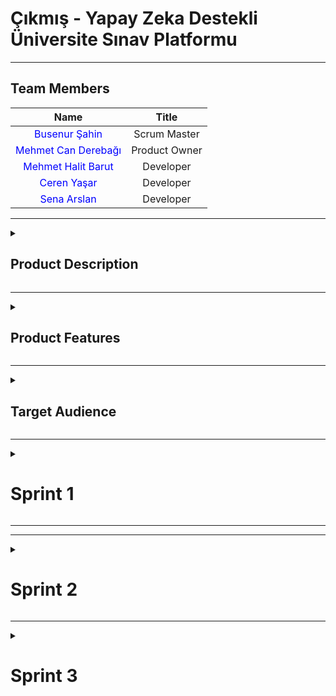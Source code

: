 # Çıkmış - Yapay Zeka Destekli Üniversite Sınav Platformu

<!-- Henüz bir logonuz olmadığından, ileride buraya projenizin logosunu ekleyebilirsiniz. Örnek: -->
<!-- <p align="center"> <img src="link_buraya_gelecek" width="350"/> </p> -->

---

## Team Members

| Name | Title |
|:---:|:---:|
| <a href="https://github.com/bossoon" style="text-decoration:none; color:blue;">Busenur Şahin</a> | Scrum Master |
| <a href="https://github.com/canderebagi" style="text-decoration:none; color:blue;">Mehmet Can Derebağı</a> | Product Owner |
| <a href="https://github.com/halitbarut" style="text-decoration:none; color:blue;">Mehmet Halit Barut</a> | Developer |
| <a href="https://github.com/cerenyasarr" style="text-decoration:none; color:blue;">Ceren Yaşar</a> | Developer |
| <a href="https://github.com/Sena-ARS" style="text-decoration:none; color:blue;">Sena Arslan</a> | Developer |


---

<details>
  <summary><h2>Product Description</h2></summary>

**Çıkmış**, üniversite öğrencilerinin sınav hazırlık süreçlerini daha verimli ve stratejik hale getirmek için geliştirilmiş, yapay zeka destekli yenilikçi bir web platformudur. Platform, öğrencilerin kendi üniversitelerinin, fakültelerinin ve bölümlerinin geçmiş yıllardaki vize ve final sorularına kolayca erişmesini sağlar.

Ancak "Çıkmış" sadece bir soru arşivi değildir. Yapay zeka motoru sayesinde, öğrencilerin performansını analiz eder, eksik oldukları konuları tespit eder, kişiselleştirilmiş örnek sınavlar üretir ve zorlandıkları sorular için anında, adım adım çözümler sunar. Amacımız, her öğrencinin kendi öğrenme hızına ve ihtiyaçlarına uygun, akıllı bir çalışma asistanına sahip olmasını sağlayarak akademik başarılarını en üst düzeye taşımaktır.

  <details>
    <summary><h4>English explanation</h4></summary>

**Çıkmış** is an innovative, AI-powered web platform developed to make the exam preparation process for university students more efficient and strategic. The platform allows students to easily access past midterm and final exam questions from their own universities, faculties, and departments.

However, "Çıkmış" is more than just a question archive. Thanks to its artificial intelligence engine, it analyzes student performance, identifies areas of weakness, generates personalized sample exams, and provides instant, step-by-step solutions for challenging questions. Our goal is to empower every student with a smart study assistant tailored to their individual learning pace and needs, thereby maximizing their academic success.
    
  </details>
</details>
  

---
<details>
  <summary><h2>Product Features</h2></summary>
  
*Proje geliştikçe bu bölüm detaylandırılacaktır. Planlanan temel özellikler:*

*   **Geniş Soru Arşivi:** Fakülte, bölüm ve derse göre filtrelenebilen, üniversitelerin geçmiş vize ve final soruları.
*   **Yapay Zeka Destekli Örnek Sınavlar:** Kullanıcının performansına ve dersin konularına göre yapay zeka tarafından özgün ve zorlayıcı sınav soruları oluşturma.
*   **Yapay Zeka Destekli Soru Çözümleri:** Anlaşılmayan veya yanlış çözülen sorular için yapay zeka tarafından üretilen adım adım, açıklayıcı çözümler.
*   **Detaylı Performans Raporları:** Ders ve konu bazında başarı oranını, zaman içindeki gelişimi ve zayıf noktaları gösteren kişisel analiz raporları.
*   **Kişiselleştirilmiş Çalışma Yönlendirmesi:** Performans raporlarına dayanarak kullanıcının hangi konulara ağırlık vermesi gerektiğini öneren akıllı sistem.

<details>
    <summary><h4>English explanation</h4></summary>

*This section will be detailed as the project develops. Planned core features:*

*   **Extensive Question Archive:** Past midterm and final exam questions from universities, filterable by faculty, department, and course.
*   **AI-Generated Sample Exams:** Creation of unique and challenging exam questions by AI based on user performance and course topics.
*   **AI-Powered Question Solutions:** Step-by-step, explanatory solutions generated by AI for misunderstood or incorrectly answered questions.
*   **Detailed Performance Reports:** Personal analysis reports showing success rates by course and topic, progress over time, and areas of weakness.
*   **Personalized Study Guidance:** An intelligent system that suggests which topics the user should focus on based on their performance reports.

</details>
</details>

---
<details>
  <summary><h2>Target Audience</h2></summary>

Projemiz, doğrudan **üniversite öğrencilerini** hedeflemektedir:

*   Vize ve final sınavlarına hazırlanan lisans ve ön lisans öğrencileri.
*   Derslerini daha yüksek bir not ortalamasıyla geçmeyi hedefleyenler.
*   Belirli konulardaki eksiklerini pratik yaparak gidermek isteyen öğrenciler.
*   Zamanını en verimli şekilde kullanarak sınavlara stratejik bir şekilde hazırlanmak isteyenler.

<details>
    <summary><h4>English explanation</h4></summary>

Our project directly targets **university students**:

*   Undergraduate and associate degree students preparing for midterm and final exams.
*   Those aiming to pass their courses with a higher grade point average.
*   Students who want to address their deficiencies in specific subjects through practice.
*   Those who want to prepare for exams strategically by using their time most efficiently.
    
</details>
</details>



---
<details>
  <summary><h1>Sprint 1</h1></summary>

This project is a **FastAPI-based backend service** designed to provide a platform for accessing past university exam questions. It allows users to filter exams based on university, department, class level, year, and semester, and then view the questions for a selected exam.

- **Sprint Review Participants:**
  * Busenur Şahin, Mehmet Can Derebağı, Mehmet Halit Barut, Ceren Yaşar, Sena Arslan

## 🚀 Features

  * **User Authentication**: Secure user registration and login system.
  * **Dynamic Filtering**: Enables users to find exams with a multi-level filtering system (University -\> Department -\> Class).
  * **Exam and Question Retrieval**: Provides endpoints to fetch detailed information about exams and their corresponding questions.
  * **Scalable Architecture**: Built with a modular structure using FastAPI routers, making it easy to extend and maintain.
  * **ORM Integration**: Uses SQLAlchemy for seamless interaction with the database.

## 🛠️ Technologies Used

  * **Backend**: FastAPI
  * **Database**: SQLite (with SQLAlchemy ORM)
  * **Authentication**: Passlib for password hashing, python-jose for JWT creation.
  * **Data Validation**: Pydantic
  * **API Testing**: Swagger UI and ReDoc (auto-generated by FastAPI)

## 📂 Project Structure

The project is organized into the following directories and files:

```
├── main.py             # Main application file
├── database.py         # Database connection and session management
├── models.py           # SQLAlchemy database models
├── schemas.py          # Pydantic data validation schemas
├── crud.py             # Reusable functions for database operations
├── security.py         # Functions for password hashing and token management
├── config.py           # Application configuration settings
└── routers/
    ├── exams.py        # API endpoints for exams
    └── auth.py         # API endpoints for authentication
```

## 📖 API Endpoints

### Authentication

  * `POST /auth/register`: Register a new user.
  * `POST /auth/login`: Log in and receive an access token.

### Exams

  * `GET /exams/universities`: Get a list of all universities.
  * `GET /exams/universities/{university_id}/departments`: Get a list of departments for a specific university.
  * `GET /exams/departments/{department_id}/classes`: Get a list of class levels for a specific department.
  * `GET /exams/`: Get a list of exams based on filters (university, department, class, year, semester).
  * `GET /exams/{exam_id}/questions`: Get a list of questions for a specific exam.

### Prerequisites

  * Python 3.8+
  * FastAPI
  * Uvicorn
  * SQLAlchemy
  * and other packages listed in `requirements.txt`.

## 🗂️ Project Management

  * **Project Management Tool**: It has been decided to use **Trello** for managing the project workflow and tracking tasks.
  * **UI/UX Design**: UI designs will be created using **Figma**.
  * **Backend Development**: The backend will be developed using **FastAPI**, and page routing will be handled within the FastAPI framework.
  * **Login System**: An **email-based** login system will be implemented.
  * **Local Database**: It has been decided to use **SQLite** as the local database for development and testing.

## 📝 Sprint Planning & Retrospective

### Sprint 1

  * **Expected Point Completion**: 

In Sprint 1, the target was set as 150 story points. This estimation was based on the foundational tasks required to set up the project infrastructure, such as:
	•	Setting up the FastAPI environment
	•	Designing the initial database schema
	•	Implementing basic authentication and authorization logic

The complexity and time requirements of these tasks were considered during the estimation process.

Upon the completion of Sprint 1, the actual completed story points will be evaluated. This will help us:
	•	Measure team velocity
	•	Identify potential over/underestimations
	•	Adjust future sprint goals accordingly

  * **Point Completion Logic**: The first sprint has a target of 150 points. Subsequent sprints will adjust based on the team's velocity and project needs.

  •	**Sprint 1:** 150 points
	•	**Sprint 2:** 200 points
	•	**Sprint 3:** 200 points

  * **Product Backlog :** Trello

### Sprint Review:

  * The initial project setup with FastAPI was completed successfully.
  * The database models and schemas for the core features (Users, Exams, Questions) have been defined.
  * A basic user authentication system (register and login) has been implemented and tested.
  * The main challenge was designing the multi-level filtering logic for the exams, which required careful planning of the database relationships and API endpoints.
  * We believe we had a productive sprint and established a solid foundation for the project.

### Sprint Retrospective:

  * For the next sprint, we will focus on implementing the remaining CRUD operations for exams and questions.
  * We plan to enhance the filtering capabilities and add more detailed information to the exam and question models.
  * It was decided to write comprehensive unit and integration tests for the existing endpoints to ensure stability.
  * We will also start working on the frontend integration, coordinating with the frontend team to align on the API specifications.
  * To improve brand recognition, we will brainstorm a project name and logo in the upcoming sprint.

<details>
    <summary><h2>App Screenshots</h2></summary>
<img width="1863" height="1045" alt="sprint1 app screenshot" src="https://github.com/user-attachments/assets/e6fe70b0-5fd8-4507-a0e1-1c9f8bfc4be0" />

<p>---</p>

</details>



---
  <details>
    <summary><h2>Project Management</h2></summary>
    
<img width="1736" height="706" alt="resim" src="https://github.com/user-attachments/assets/82d5f3fb-95b4-49d7-aeef-e0d806c452ba" />


   
</details>


---

</details>

---

<!-- Gelecek sprintler için bu yapıyı kopyalayıp devam edebilirsiniz. -->
<!-- 
<details>
  <summary><h1>Sprint 2</h1></summary>
</details>
-->

---
<details>
  <summary><h1>Sprint 2</h1></summary>

-----

## Sprint 2: Academic Hierarchy and Advanced Filtering

### Sprint Notes

The main goal of this sprint was to organize exams under an academic structure (University -\> Department -\> Class Level) and to enable users to perform detailed filtering based on these criteria. This was intended to help users find the exams they are looking for much more quickly and efficiently.

  - **Completed Work:**
      - **Backend:**
          - New tables named `University`, `Department`, and `ClassLevel` were added to the database.
          - The `Exam` table was linked to these new academic tables.
          - Pydantic schemas were created for the new tables (`schemas.py`).
          - Full CRUD (Create, Read, Update, Delete) functions for University, Department, and Class Level were added to the `crud.py` file.
          - API endpoints to expose these CRUD operations were grouped under `routers/academics.py`.
          - The `get_exams_filtered` function was developed to filter exams by university, department, class level, year, semester, and course name (`crud.py`).
          - The exam creation and retrieval endpoints were updated to include the new academic information.
      - **Frontend:**
          - Select/dropdown boxes for University, Department, and Class Level were added to the exam search and filtering interface.
          - Fields for entering academic information were added to the new exam creation form.
          - The search results page was updated to correctly display filtered exams.

### Estimated & Completed Story Points

  - **Estimated Points:** 21 Story Points
  - **Completed Points:** 21 Story Points

### Estimation Logic

Story point estimations were made considering the complexity of the work, development time, and potential risks. For example:

  - **New Database Models and Relationships (8 Points):** This was one of the highest-pointed tasks because it affected the existing `Exam` model and required a fundamental change in the database schema.
  - **CRUD Functions and Endpoints (5 Points):** Although a standard workflow, it was rated as medium complexity because it needed to be written separately for three different models.
  - **Advanced Filtering Function (5 Points):** This received a high score because it involved a complex query that joins multiple tables and manages multiple parameters.
  - **Frontend Integration (3 Points):** Connecting the backend endpoints to the frontend and creating the necessary UI components.

### Daily Scrum Notes (Example)

  - **Day 1:** The backend team started working on the new database models (`University`, `Department`, `ClassLevel`). The frontend team prepared mock designs for the filtering components.
  - **Day 3:** The backend completed the CRUD endpoints and began testing via Swagger. The frontend took the first steps to connect `axios` services to these endpoints.
  - **Day 5:** The advanced filtering function (`get_exams_filtered`) was completed. Performance tests and various filtering combinations were tried.
  - **Day 7:** Backend and frontend integration was completed. Minor bugs found during joint testing were fixed. Sprint goals were achieved.

### Sprint Board Updates Screenshot

*(You can add a screenshot of your project management tool (Jira, Trello, GitHub Projects, etc.) at the end of the sprint here.)*

### Sprint Review

At the end-of-sprint review meeting, the following features were presented to stakeholders:

  - A demonstration showed that exams can now be added with specific university, department, and class level information.
  - The search and filter section on the homepage was tested live. It was confirmed that exams were successfully filtered by selecting different universities and departments.
  - A technical overview was given on how the new `academics` endpoints work via the Swagger documentation.
  - Feedback from stakeholders was very positive. It was noted that the ability to quickly access desired exams would significantly improve the user experience.

### Sprint Retrospective

  - **What Went Well?**
      - Communication and coordination between the backend and frontend teams were excellent.
      - Tasks were clearly defined, and everyone knew their responsibilities.
      - The new academic structure has built a solid foundation for future features (e.g., course-based statistics).
  - **What Could Be Improved?**
      - The database query for the filtering function became more complex than initially expected. More time could have been allocated to optimize this query.
      - More preliminary research could have been done for some of the `MUI` components used on the frontend.
  - **Action Items:**
      - For future sprints, a separate "spike" (research) task will be created for jobs requiring complex queries.
      - The frontend team will test new components with a small prototype before full implementation.

-----

---

</details>

---
<details>
  <summary><h1>Sprint 3</h1></summary>

## Sprint 3: AI (Gemini) Integration with Smart Question Features

### Sprint Notes

The focus of this sprint was to add smart features to the application by integrating the Google Gemini API. The goal was to allow users to generate new, similar questions from an existing one and to get detailed explanations for a question's solution.

  - **Completed Work:**
      - **Backend:**
          - The `google-generativeai` library was added to the project (`requirements.txt`).
          - [cite\_start]Settings like the Gemini API key and model name were added to the `config.py` file[cite: 1].
          - The Gemini client was initialized globally in `main.py`.
          - Pydantic schemas were created for AI requests and responses (`schemas.py`).
          - An endpoint was developed to generate a new test question (with options and the correct answer) inspired by an existing question.
          - An endpoint was developed that takes a question, its options, and the correct answer, and explains why that answer is correct.
      - **Frontend:**
          - A "Generate Similar Question" button was added to the exam view page.
          - An "Explain Answer" button was added for users to see after solving a question or while viewing it.
          - Modals or pop-up windows were designed to display the responses (new question or explanation) from the AI.

### Estimated & Completed Story Points

  - **Estimated Points:** 13 Story Points
  - **Completed Points:** 13 Story Points

### Estimation Logic

  - **Gemini API Integration and Configuration (5 Points):** Rated as medium-to-high complexity as it involved a new external service integration and required good prompt engineering to get accurate results.
  - **Generate New Question Endpoint (4 Points):** Considered medium complexity because it included steps like sending the correct prompt to the Gemini API and parsing the response to fit the data model.
  - **Explain Answer Endpoint (2 Points):** Scored lower as it required a simpler prompt compared to question generation.
  - **Frontend Integration (2 Points):** Involved managing two new buttons and the API requests they trigger.

### Daily Scrum Notes (Example)

  - **Day 1:** Research began on the most effective prompt structures for the Gemini API. The focus was on "How can we get a test question in JSON format, complete with options and a correct answer?"
  - **Day 2:** The first prototype endpoints were completed. The consistency of the responses was tested. It was observed that the format was sometimes inconsistent, and improvements were made to the prompts.
  - **Day 4:** The backend endpoints were stabilized. The frontend team confirmed they could successfully retrieve data using these endpoints and started working on the UI.
  - **Day 6:** The modal windows and buttons on the frontend were completed. End-to-end tests were performed. It was decided that the AI feature was ready for release.

### Sprint Board Updates Screenshot

*(You can add a screenshot of your project management tool (Jira, Trello, GitHub Projects, etc.) at the end of the sprint here.)*

### Sprint Review

At the end-of-sprint review meeting, the following features were presented with a live demo:

  - The "Generate Similar Question" button was clicked on an existing exam question, and it was shown that Gemini instantly generated a new question, options, and a correct answer.
  - For a different question, the "Explain Answer" button was pressed, and the detailed, clear explanation provided by the AI was read to the stakeholders.
  - It was emphasized how this feature would help students understand topics more deeply instead of just memorizing. Stakeholders agreed that this feature was a significant innovation that would set the project apart from its competitors.

### Sprint Retrospective

  - **What Went Well?**
      - The team quickly adapted to a new technology, Generative AI, and successfully integrated it into the product.
      - The experiments with prompt engineering were very effective in achieving the desired results.
      - The sprint goal was very clear and focused, which allowed the team to progress toward the goal without distractions.
  - **What Could Be Improved?**
      - The response times of the external API could be variable. A better "loading" indicator could have been implemented on the frontend for these waiting times.
      - The costs and usage limits of the Gemini API could have been investigated in more detail at the beginning of the sprint.
  - **Action Items:**
      - A standard "loading state" management mechanism will be established on the frontend for all external API calls.
      - API usage will be logged for cost tracking and reported at regular intervals.